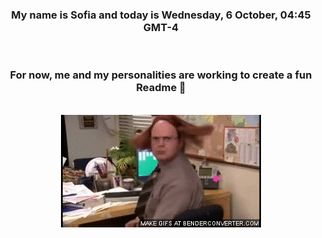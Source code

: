 


<div align="center">
<h3 >My name is Sofia and today is Wednesday, 6 October, 04:45 GMT-4</h3><br>
<h3 >For now, me and my personalities are working to create a fun Readme 👋
</h3><br>
<img src='img/dwight.gif' alt='working...'/>
</div>
